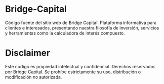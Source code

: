 # Bridge-Capital

Código fuente del sitio web de Bridge Capital. Plataforma informativa para clientes e interesados, presentando nuestra filosofía de inversión, servicios y herramientas como la calculadora de interés compuesto.

# Disclaimer

Este código es propiedad intelectual y confidencial. Derechos reservados por Bridge Capital. Se prohíbe estrictamente su uso, distribución o modificación no autorizada.